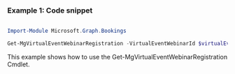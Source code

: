 ### Example 1: Code snippet

```powershell

Import-Module Microsoft.Graph.Bookings

Get-MgVirtualEventWebinarRegistration -VirtualEventWebinarId $virtualEventWebinarId -VirtualEventRegistrationId $virtualEventRegistrationId

```
This example shows how to use the Get-MgVirtualEventWebinarRegistration Cmdlet.


